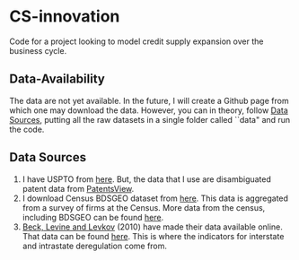# CS-innovation
Code for a project looking to model credit supply expansion over the business cycle.

## Data-Availability
The data are not yet available. In the future, I will create a Github page from which one may download the data.
However, you can in theory, follow [Data Sources](#data-sources), putting all the raw datasets in a single folder called ``data" and run the code.

## Data Sources
1. I have USPTO from [here](https://www.uspto.gov/ip-policy/economic-research/research-datasets/patent-assignment-dataset). But, the data that I use are disambiguated patent data from [PatentsView](https://patentsview.org/download/data-download-tables).
3. I download Census BDSGEO dataset from [here](https://data.census.gov/table?t=Business%20Dynamics&g=010XX00US$0400000). This
data is aggregated from a survey of firms at the Census. More data from the census, including BDSGEO can be found 
[here](https://www.census.gov/data/tables/time-series/econ/bds/bds-tables.html).
3. [Beck, Levine and Levkov](https://www.jstor.org/stable/40864982) (2010) have made their data available online. That data can be found [here](https://dataverse.nl/dataset.xhtml?persistentId=hdl:10411/15996). This is where the indicators for interstate and intrastate deregulation come from.
